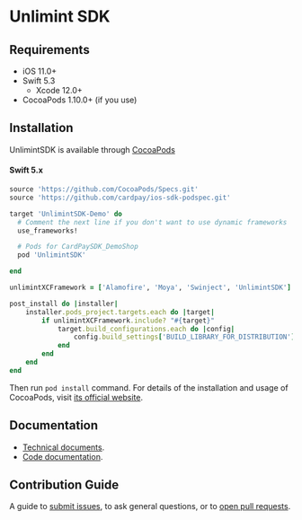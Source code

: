 Unlimint SDK
========

## Requirements

- iOS 11.0+
- Swift 5.3
  - Xcode 12.0+
- CocoaPods 1.10.0+ (if you use)

## Installation

UnlimintSDK is available through [CocoaPods](https://cocoapods.org)

#### Swift 5.x

```ruby
source 'https://github.com/CocoaPods/Specs.git'
source 'https://github.com/cardpay/ios-sdk-podspec.git'

target 'UnlimintSDK-Demo' do
  # Comment the next line if you don't want to use dynamic frameworks
  use_frameworks!

  # Pods for CardPaySDK_DemoShop
  pod 'UnlimintSDK'

end

unlimintXCFramework = ['Alamofire', 'Moya', 'Swinject', 'UnlimintSDK']

post_install do |installer|
    installer.pods_project.targets.each do |target|
        if unlimintXCFramework.include? "#{target}"
            target.build_configurations.each do |config|
                config.build_settings['BUILD_LIBRARY_FOR_DISTRIBUTION'] = 'YES'
            end
        end
    end
end

```

Then run `pod install` command. For details of the installation and usage of CocoaPods, visit [its official website](https://cocoapods.org).

## Documentation

- [Technical documents](./Docs).
- [Code documentation](<./Code Documentation>).

## Contribution Guide

A guide to [submit issues](https://github.com/cardpay/ios-sdk-demo/issues), to ask general questions, or to [open pull requests](https://github.com/cardpay/ios-sdk-demo/pulls).
